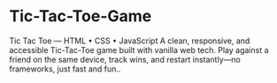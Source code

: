 # Tic-Tac-Toe-Game
Tic Tac Toe — HTML • CSS • JavaScript  A clean, responsive, and accessible Tic-Tac-Toe game built with vanilla web tech. Play against a friend on the same device, track wins, and restart instantly—no frameworks, just fast and fun..
